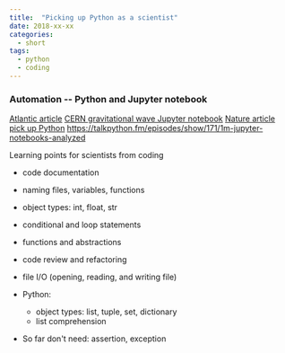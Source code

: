 ```yaml
---
title:  "Picking up Python as a scientist"
date: 2018-xx-xx
categories: 
  - short
tags:
  - python
  - coding
---
```

### Automation -- Python and Jupyter notebook
[Atlantic article](https://www.theatlantic.com/science/archive/2018/04/the-scientific-paper-is-obsolete/556676/)
[CERN gravitational wave Jupyter notebook](https://hub.mybinder.org/user/losc-tutorial-l-_event_tutorial-ymrn44sy/notebooks/index.ipynb)
[Nature article pick up Python](https://www.nature.com/news/programming-pick-up-python-1.16833)
https://talkpython.fm/episodes/show/171/1m-jupyter-notebooks-analyzed

Learning points for scientists from coding
- code documentation
- naming files, variables, functions
- object types: int, float, str
- conditional and loop statements
- functions and abstractions
- code review and refactoring
- file I/O (opening, reading, and writing file)
- Python:
  - object types: list, tuple, set, dictionary
  - list comprehension

- So far don't need: assertion, exception
